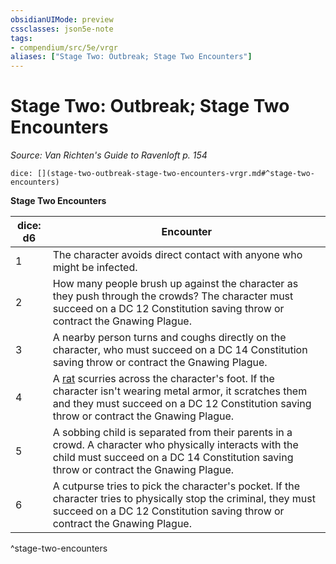 ```yaml
---
obsidianUIMode: preview
cssclasses: json5e-note
tags:
- compendium/src/5e/vrgr
aliases: ["Stage Two: Outbreak; Stage Two Encounters"]
---
```

# Stage Two: Outbreak; Stage Two Encounters
*Source: Van Richten's Guide to Ravenloft p. 154* 

`dice: [](stage-two-outbreak-stage-two-encounters-vrgr.md#^stage-two-encounters)`

**Stage Two Encounters**

| dice: d6 | Encounter |
|----------|-----------|
| 1 | The character avoids direct contact with anyone who might be infected. |
| 2 | How many people brush up against the character as they push through the crowds? The character must succeed on a DC 12 Constitution saving throw or contract the Gnawing Plague. |
| 3 | A nearby person turns and coughs directly on the character, who must succeed on a DC 14 Constitution saving throw or contract the Gnawing Plague. |
| 4 | A [rat](/2-Mechanics/CLI/bestiary/beast/rat.md) scurries across the character's foot. If the character isn't wearing metal armor, it scratches them and they must succeed on a DC 12 Constitution saving throw or contract the Gnawing Plague. |
| 5 | A sobbing child is separated from their parents in a crowd. A character who physically interacts with the child must succeed on a DC 14 Constitution saving throw or contract the Gnawing Plague. |
| 6 | A cutpurse tries to pick the character's pocket. If the character tries to physically stop the criminal, they must succeed on a DC 12 Constitution saving throw or contract the Gnawing Plague. |
^stage-two-encounters